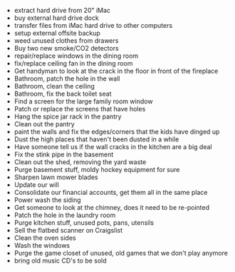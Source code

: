 * extract hard drive from 20" iMac
* buy external hard drive dock
* transfer files from iMac hard drive to other computers
* setup external offsite backup
* weed unused clothes from drawers
* Buy two new smoke/CO2 detectors
* repair/replace windows in the dining room
* fix/replace ceiling fan in the dining room
* Get handyman to look at the crack in the floor in front of the fireplace
* Bathroom, patch the hole in the wall
* Bathroom, clean the ceiling 
* Bathroom, fix the back toilet seat
* Find a screen for the large family room window
* Patch or replace the screens that have holes
* Hang the spice jar rack in the pantry
* Clean out the pantry
* paint the walls and fix the edges/corners that the kids have dinged up
* Dust the high places that haven't been dusted in a while
* Have someone tell us if the wall cracks in the kitchen are a big deal
* Fix the stink pipe in the basement
* Clean out the shed, removing the yard waste
* Purge basement stuff, moldy hockey equipment for sure
* Sharpen lawn mower blades
* Update our will
* Consolidate our financial accounts, get them all in the same place
* Power wash the siding
* Get someone to look at the chimney, does it need to be re-pointed
* Patch the hole in the laundry room
* Purge kitchen stuff, unused pots, pans, utensils
* Sell the flatbed scanner on Craigslist
* Clean the oven sides
* Wash the windows
* Purge the game closet of unused, old games that we don't play anymore
* bring old music CD's to be sold
